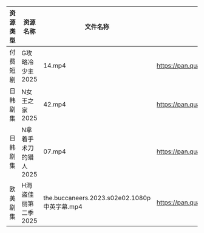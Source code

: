 | 资源类型 | 资源名称          | 文件名称                                     | 分享链接                                | 更新时间                |
| ---- | ------------- | ---------------------------------------- | ----------------------------------- | ------------------- |
| 付费短剧 | G攻略冷少主2025    | 14.mp4                                   | https://pan.quark.cn/s/1914edeeaf5d | 2025-06-25 16:22:59 |
| 日韩剧集 | N女王之家2025     | 42.mp4                                   | https://pan.quark.cn/s/a85463f38f49 | 2025-06-25 16:29:39 |
| 日韩剧集 | N拿着手术刀的猎人2025 | 07.mp4                                   | https://pan.quark.cn/s/425671cbfbc3 | 2025-06-25 01:28:58 |
| 欧美剧集 | H海盗佳丽第二季2025  | the.buccaneers.2023.s02e02.1080p中英字幕.mp4 | https://pan.quark.cn/s/f105070abaee | 2025-06-25 16:24:18 |
